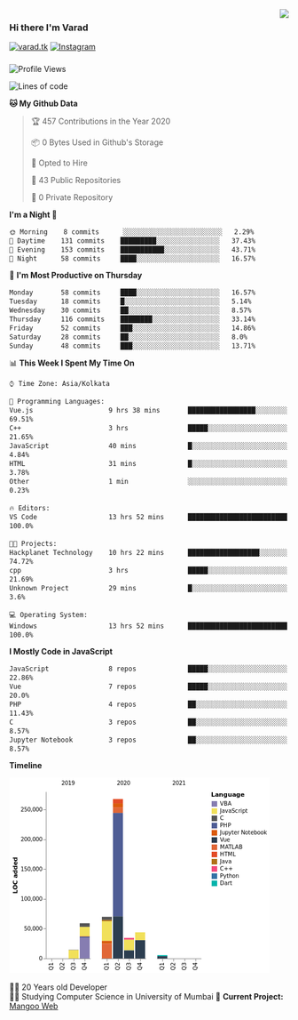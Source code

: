 <img align='right' src="https://github-readme-stats.vercel.app/api?username=varadp2000&show_icons=true">

### Hi there I'm Varad

[![varad.tk](https://img.shields.io/static/v1?label=varad.tk&message=%20&color=yellow&logo=&style=flat-square&logoColor=white)](https://varad.tk/)
[![Instagram](https://img.shields.io/static/v1?label=Instagram&message=%20&color=orange&logo=Instagram&style=flat-square&logoColor=white)](https://www.instagram.com/varad.r.p/)

###
###
###

<!--START_SECTION:waka-->
![Profile Views](http://img.shields.io/badge/Profile%20Views-8-blue)

![Lines of code](https://img.shields.io/badge/From%20Hello%20World%20I%27ve%20Written-619452%20lines%20of%20code-blue)

**🐱 My Github Data** 

> 🏆 457 Contributions in the Year 2020
 > 
> 📦 0 Bytes Used in Github's Storage 
 > 
> 💼 Opted to Hire
 > 
> 📜 43 Public Repositories
 > 
> 🔑 0 Private Repository 
 > 
**I'm a Night 🦉** 

```text
🌞 Morning    8 commits      ░░░░░░░░░░░░░░░░░░░░░░░░░   2.29% 
🌆 Daytime    131 commits    █████████░░░░░░░░░░░░░░░░   37.43% 
🌃 Evening    153 commits    ███████████░░░░░░░░░░░░░░   43.71% 
🌙 Night      58 commits     ████░░░░░░░░░░░░░░░░░░░░░   16.57%

```
📅 **I'm Most Productive on Thursday** 

```text
Monday       58 commits     ████░░░░░░░░░░░░░░░░░░░░░   16.57% 
Tuesday      18 commits     █░░░░░░░░░░░░░░░░░░░░░░░░   5.14% 
Wednesday    30 commits     ██░░░░░░░░░░░░░░░░░░░░░░░   8.57% 
Thursday     116 commits    ████████░░░░░░░░░░░░░░░░░   33.14% 
Friday       52 commits     ███░░░░░░░░░░░░░░░░░░░░░░   14.86% 
Saturday     28 commits     ██░░░░░░░░░░░░░░░░░░░░░░░   8.0% 
Sunday       48 commits     ███░░░░░░░░░░░░░░░░░░░░░░   13.71%

```


📊 **This Week I Spent My Time On** 

```text
⌚︎ Time Zone: Asia/Kolkata

💬 Programming Languages: 
Vue.js                   9 hrs 38 mins       █████████████████░░░░░░░░   69.51% 
C++                      3 hrs               █████░░░░░░░░░░░░░░░░░░░░   21.65% 
JavaScript               40 mins             █░░░░░░░░░░░░░░░░░░░░░░░░   4.84% 
HTML                     31 mins             █░░░░░░░░░░░░░░░░░░░░░░░░   3.78% 
Other                    1 min               ░░░░░░░░░░░░░░░░░░░░░░░░░   0.23%

🔥 Editors: 
VS Code                  13 hrs 52 mins      █████████████████████████   100.0%

🐱‍💻 Projects: 
Hackplanet Technology    10 hrs 22 mins      ██████████████████░░░░░░░   74.72% 
cpp                      3 hrs               █████░░░░░░░░░░░░░░░░░░░░   21.69% 
Unknown Project          29 mins             █░░░░░░░░░░░░░░░░░░░░░░░░   3.6%

💻 Operating System: 
Windows                  13 hrs 52 mins      █████████████████████████   100.0%

```

**I Mostly Code in JavaScript** 

```text
JavaScript               8 repos             █████░░░░░░░░░░░░░░░░░░░░   22.86% 
Vue                      7 repos             █████░░░░░░░░░░░░░░░░░░░░   20.0% 
PHP                      4 repos             ██░░░░░░░░░░░░░░░░░░░░░░░   11.43% 
C                        3 repos             ██░░░░░░░░░░░░░░░░░░░░░░░   8.57% 
Jupyter Notebook         3 repos             ██░░░░░░░░░░░░░░░░░░░░░░░   8.57%

```


**Timeline**

![Chart not found](https://github.com/varadp2000/varadp2000/blob/master/charts/bar_graph.png) 


<!--END_SECTION:waka-->


👨‍💻 20 Years old Developer  
👨‍🎓 Studying Computer Science in University of Mumbai
🚧 **Current Project:** [Mangoo Web](https://github.com/varadp2000/mongoo-web)
